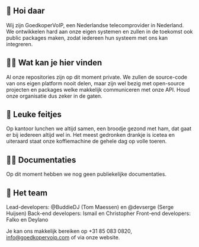 ## 👋 Hoi daar

Wij zijn GoedkoperVoIP, een Nederlandse telecomprovider in Nederland. We ontwikkelen hard aan onze eigen systemen en zullen in de toekomst ook public packages maken, zodat iedereen hun systeem met ons kan integreren.

## 🙋‍♀️ Wat kan je hier vinden
Al onze repositories zijn op dit moment private. We zullen de source-code van ons eigen platform nooit delen, maar zijn wel bezig met open-source projecten en packages welke makkelijk communiceren met onze API. Houd onze organisatie dus zeker in de gaten.

## 🍿 Leuke feitjes
Op kantoor lunchen we altijd samen, een broodje gezond met ham, dat gaat er bij iedereen altijd wel in. Het meest gedronken drankje is icetea en uiteraard staat onze koffiemachine de gehele dag op volle toeren.

## 👩‍💻 Documentaties
Op dit moment hebben we nog geen publiekelijke documentaties.

## 🧙 Het team
Lead-developers: @BuddieDJ (Tom Maessen) en @devserge (Serge Huijsen)
Back-end developers: Ismail en Christopher
Front-end developers: Falko en Deylano

Je kan ons makkelijk bereiken op +31 85 083 0820, info@goedkopervoip.com of via onze website.
